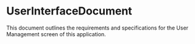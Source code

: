 # UserInterfaceDocument
This document outlines the requirements and specifications for the User Management screen of this application.
